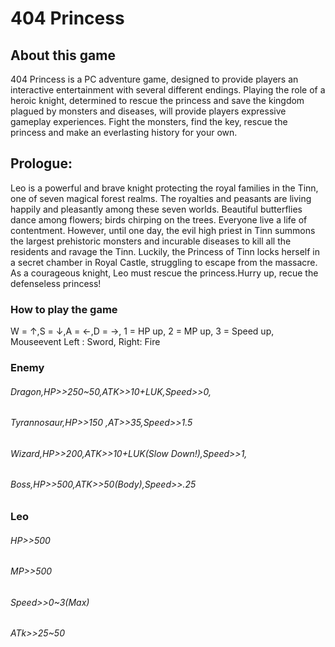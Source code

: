 # 404 Princess

## About this game

  404 Princess is a PC adventure game, designed to provide players an interactive entertainment with several different endings. Playing the role of a heroic knight, determined to rescue the princess and save the kingdom plagued by monsters and diseases, will provide players expressive gameplay experiences. Fight the monsters, find the key, rescue the princess and make an everlasting history for your own.

## Prologue:
  Leo is a powerful and brave knight protecting the royal families in the Tinn, one of seven magical forest realms. The royalties and peasants are living happily and pleasantly among these seven worlds. Beautiful butterflies dance among flowers; birds chirping on the trees. Everyone live a life of contentment.  However, until one day, the evil high priest in Tinn summons the largest prehistoric monsters and incurable diseases to kill all the residents and ravage the Tinn. Luckily, the Princess of Tinn locks herself in a secret chamber in Royal Castle, struggling to escape from the massacre. As a courageous knight, Leo must rescue the princess.Hurry up, recue the defenseless princess!
### How to play the game
W = ↑,S = ↓,A = ←,D = →,  1 = HP up, 2 = MP up, 3 = Speed up, Mouseevent Left : Sword, Right: Fire
### Enemy
###### Dragon,HP>>250~50,ATK>>10+LUK,Speed>>0,
###### Tyrannosaur,HP>>150 ,AT>>35,Speed>>1.5
###### Wizard,HP>>200,ATK>>10+LUK(Slow Down!),Speed>>1,
###### Boss,HP>>500,ATK>>50(Body),Speed>>.25
### Leo
###### HP>>500
###### MP>>500
###### Speed>>0~3(Max)
###### ATk>>25~50
